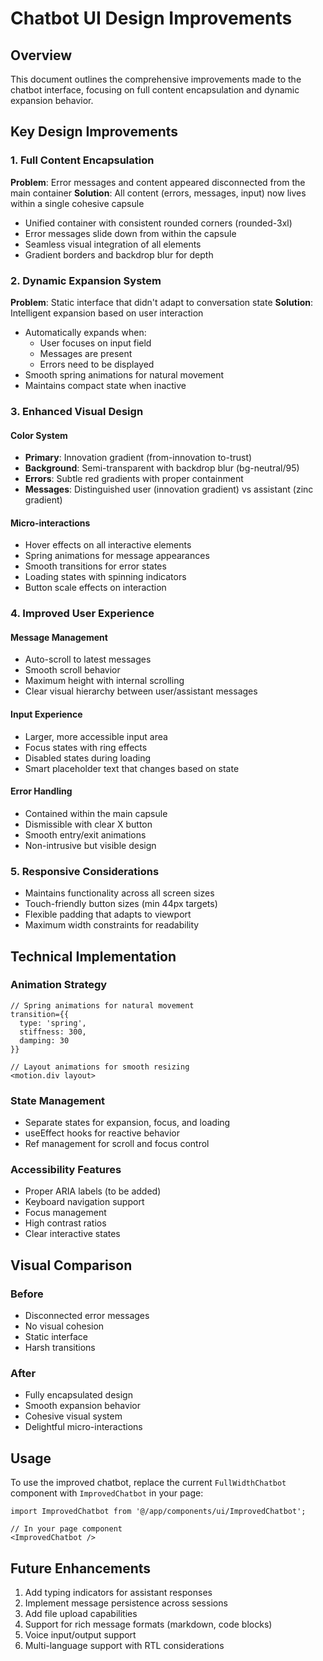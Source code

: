 # Chatbot UI Design Improvements

## Overview
This document outlines the comprehensive improvements made to the chatbot interface, focusing on full content encapsulation and dynamic expansion behavior.

## Key Design Improvements

### 1. Full Content Encapsulation
**Problem**: Error messages and content appeared disconnected from the main container
**Solution**: All content (errors, messages, input) now lives within a single cohesive capsule

- Unified container with consistent rounded corners (rounded-3xl)
- Error messages slide down from within the capsule
- Seamless visual integration of all elements
- Gradient borders and backdrop blur for depth

### 2. Dynamic Expansion System
**Problem**: Static interface that didn't adapt to conversation state
**Solution**: Intelligent expansion based on user interaction

- Automatically expands when:
  - User focuses on input field
  - Messages are present
  - Errors need to be displayed
- Smooth spring animations for natural movement
- Maintains compact state when inactive

### 3. Enhanced Visual Design

#### Color System
- **Primary**: Innovation gradient (from-innovation to-trust)
- **Background**: Semi-transparent with backdrop blur (bg-neutral/95)
- **Errors**: Subtle red gradients with proper containment
- **Messages**: Distinguished user (innovation gradient) vs assistant (zinc gradient)

#### Micro-interactions
- Hover effects on all interactive elements
- Spring animations for message appearances
- Smooth transitions for error states
- Loading states with spinning indicators
- Button scale effects on interaction

### 4. Improved User Experience

#### Message Management
- Auto-scroll to latest messages
- Smooth scroll behavior
- Maximum height with internal scrolling
- Clear visual hierarchy between user/assistant messages

#### Input Experience
- Larger, more accessible input area
- Focus states with ring effects
- Disabled states during loading
- Smart placeholder text that changes based on state

#### Error Handling
- Contained within the main capsule
- Dismissible with clear X button
- Smooth entry/exit animations
- Non-intrusive but visible design

### 5. Responsive Considerations
- Maintains functionality across all screen sizes
- Touch-friendly button sizes (min 44px targets)
- Flexible padding that adapts to viewport
- Maximum width constraints for readability

## Technical Implementation

### Animation Strategy
```tsx
// Spring animations for natural movement
transition={{ 
  type: 'spring',
  stiffness: 300,
  damping: 30
}}

// Layout animations for smooth resizing
<motion.div layout>
```

### State Management
- Separate states for expansion, focus, and loading
- useEffect hooks for reactive behavior
- Ref management for scroll and focus control

### Accessibility Features
- Proper ARIA labels (to be added)
- Keyboard navigation support
- Focus management
- High contrast ratios
- Clear interactive states

## Visual Comparison

### Before
- Disconnected error messages
- No visual cohesion
- Static interface
- Harsh transitions

### After
- Fully encapsulated design
- Smooth expansion behavior
- Cohesive visual system
- Delightful micro-interactions

## Usage
To use the improved chatbot, replace the current `FullWidthChatbot` component with `ImprovedChatbot` in your page:

```tsx
import ImprovedChatbot from '@/app/components/ui/ImprovedChatbot';

// In your page component
<ImprovedChatbot />
```

## Future Enhancements
1. Add typing indicators for assistant responses
2. Implement message persistence across sessions
3. Add file upload capabilities
4. Support for rich message formats (markdown, code blocks)
5. Voice input/output support
6. Multi-language support with RTL considerations